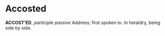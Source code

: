 # Accosted

**ACCOST'ED**, _participle passive_ Address; first spoken to. In heraldry, being side by side.
